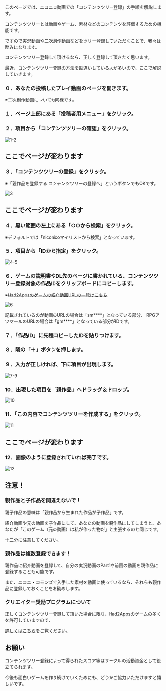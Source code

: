 このページでは、ニコニコ動画での「コンテンツツリー登録」の手順を解説します。

コンテンツツリーとは動画やゲーム、素材などのコンテンツを評価するための機能です。

ですので実況動画や二次創作動画などをツリー登録していただくことで、我々は励みになります。

コンテンツツリー登録して頂けるなら、正しく登録して頂きたく思います。

最近、コンテンツツリー登録の方法を勘違いしている人が多いので、ここで解説していきます。
 
### ０．あなたの投稿したプレイ動画のページを開きます。
※二次創作動画についても同様です。

### １．ページ上部にある「投稿者用メニュー」をクリック。
### ２．項目から「コンテンツツリーの確認」をクリック。

![1-2](1-2.png)

## ここでページが変わります
### ３．「コンテンツツリーの登録」をクリック。
※「親作品を登録する コンテンツツリーの登録へ」というボタンでもOKです。

![3](3.png)

## ここでページが変わります
### ４．黒い範囲の左上にある「○○から検索」をクリック。
※デフォルトでは「niconicoマイリストから検索」となっています。
### ５．項目から「IDから指定」をクリック。

![4-5](4-5.png)

### ６．ゲームの説明書やDL先のページに書かれている、コンテンツツリー登録対象の作品IDをクリップボードにコピーします。
※[Had2Appsのゲームの紹介動画URLの一覧はこちら](http://had2apps.com/games/trailers)

![6](6.png)

記載されているのが動画のURLの場合は「sm****」となっている部分、
RPGアツマールのURLの場合は「gm****」となっている部分がIDです。

### ７．「作品ID」に先程コピーしたIDを貼りつけます。
### ８．隣の「＋」ボタンを押します。
### ９．入力が正しければ、下に項目が出現します。
![7-9](7-9.png)

### 10．出現した項目を「親作品」へドラッグ＆ドロップ。
![10](10.png)

### 11．「この内容でコンテンツツリーを作成する」をクリック。
![11](11.png)

## ここでページが変わります
### 12．画像のように登録されていれば完了です。
![12](12.png)

## 注意！
### 親作品と子作品を間違えないで！
親子作品の意味は「親作品から生まれた作品が子作品」です。

紹介動画や元の動画を子作品にして、あなたの動画を親作品にしてしまうと、あなたが「このゲーム（元の動画）は私が作った物だ」と主張するのと同じです。

十二分に注意してください。

### 親作品は複数登録できます！
親作品に紹介動画を登録して、自分の実況動画のPart1や前回の動画を親作品に登録することも可能です。

また、ニコニ・コモンズで入手した素材を動画に使っているなら、それらも親作品に登録しておくことをお勧めします。

### クリエイター奨励プログラムについて
正しくコンテンツツリー登録して頂いた場合に限り、Had2Appsのゲームの多くを許可していますので、

[詳しくはこちら](http://had2apps.com/games/rule_video)をご覧ください。
　
## お願い
コンテンツツリー登録によって得られたスコア等はサークルの活動資金として役立てられます。

今後も面白いゲームを作り続けていくためにも、どうかご協力いただけますと嬉しいです。
